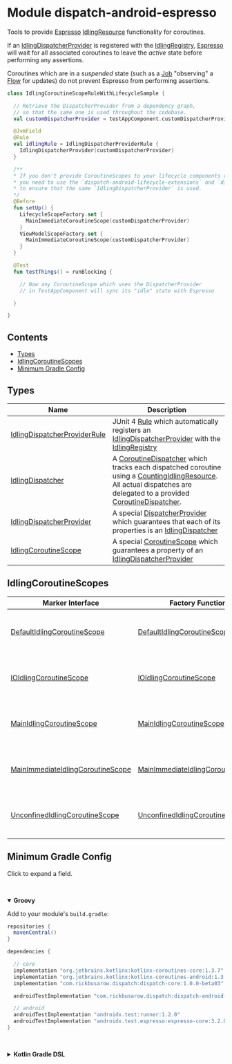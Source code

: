 # Module dispatch-android-espresso

Tools to provide [Espresso] [IdlingResource] functionality for coroutines.

If an [IdlingDispatcherProvider] is registered with the [IdlingRegistry], [Espresso] will wait
for all associated coroutines to leave the *active* state before performing any assertions.

Coroutines which are in a *suspended* state (such as a [Job] "observing" a [Flow] for updates)
do not prevent Espresso from performing assertions.

``` kotlin
class IdlingCoroutineScopeRuleWithLifecycleSample {

  // Retrieve the DispatcherProvider from a dependency graph,
  // so that the same one is used throughout the codebase.
  val customDispatcherProvider = testAppComponent.customDispatcherProvider

  @JvmField
  @Rule
  val idlingRule = IdlingDispatcherProviderRule {
    IdlingDispatcherProvider(customDispatcherProvider)
  }

  /**
  * If you don't provide CoroutineScopes to your lifecycle components via a dependency injection framework,
  * you need to use the `dispatch-android-lifecycle-extensions` and `dispatch-android-viewmodel` artifacts
  * to ensure that the same `IdlingDispatcherProvider` is used.
  */
  @Before
  fun setUp() {
    LifecycleScopeFactory.set {
      MainImmediateCoroutineScope(customDispatcherProvider)
    }
    ViewModelScopeFactory.set {
      MainImmediateCoroutineScope(customDispatcherProvider)
    }
  }

  @Test
  fun testThings() = runBlocking {

    // Now any CoroutineScope which uses the DispatcherProvider
    // in TestAppComponent will sync its "idle" state with Espresso

  }

}
```

## Contents
<!--- TOC -->

* [Types](#types)
* [IdlingCoroutineScopes](#idlingcoroutinescopes)
* [Minimum Gradle Config](#minimum-gradle-config)

<!--- END -->

## Types

| **Name**       | **Description**
| -------------  | --------------- |
| [IdlingDispatcherProviderRule] | JUnit 4 [Rule] which automatically registers an [IdlingDispatcherProvider] with the [IdlingRegistry]
| [IdlingDispatcher] | A [CoroutineDispatcher] which tracks each dispatched coroutine using a [CountingIdlingResource].  All actual dispatches are delegated to a provided [CoroutineDispatcher].
| [IdlingDispatcherProvider] | A special [DispatcherProvider] which guarantees that each of its properties is an [IdlingDispatcher]
| [IdlingCoroutineScope] | A special [CoroutineScope] which guarantees a property of an [IdlingDispatcherProvider]

## IdlingCoroutineScopes

| **Marker Interface**                | **Factory Function**                | **Description**
| -------------------                 | -------------------                 | ---------------
| [DefaultIdlingCoroutineScope]       | [DefaultIdlingCoroutineScope]       | A [IdlingCoroutineScope] with a [CoroutineDispatcher] of `default`.
| [IOIdlingCoroutineScope]            | [IOIdlingCoroutineScope]            | A [IdlingCoroutineScope] with a [CoroutineDispatcher] of `io`.
| [MainIdlingCoroutineScope]          | [MainIdlingCoroutineScope]          | A [IdlingCoroutineScope] with a [CoroutineDispatcher] of `main`.
| [MainImmediateIdlingCoroutineScope] | [MainImmediateIdlingCoroutineScope] | A [IdlingCoroutineScope] with a [CoroutineDispatcher] of `mainImmediate`.
| [UnconfinedIdlingCoroutineScope]    | [UnconfinedIdlingCoroutineScope]    | A [IdlingCoroutineScope] with a [CoroutineDispatcher] of `unconfined`.


## Minimum Gradle Config
Click to expand a field.

&nbsp;<details open> <summary> <b>Groovy</b> </summary>

Add to your module's `build.gradle`:


``` groovy
repositories {
  mavenCentral()
}

dependencies {

  // core
  implementation "org.jetbrains.kotlinx:kotlinx-coroutines-core:1.3.7"
  implementation "org.jetbrains.kotlinx:kotlinx-coroutines-android:1.3.7"
  implementation "com.rickbusarow.dispatch:dispatch-core:1.0.0-beta03"

  androidTestImplementation "com.rickbusarow.dispatch:dispatch-android-espresso:1.0.0-beta03"

  // android
  androidTestImplementation "androidx.test:runner:1.2.0"
  androidTestImplementation "androidx.test.espresso:espresso-core:3.2.0"
}
```

</details>


&nbsp;<details> <summary> <b>Kotlin Gradle DSL</b> </summary>

Add to your module's `build.gradle.kts`:

``` kotlin
repositories {
  mavenCentral()
}

dependencies {

  // core
  implementation("org.jetbrains.kotlinx:kotlinx-coroutines-core:1.3.7")
  implementation("org.jetbrains.kotlinx:kotlinx-coroutines-android:1.3.7")
  implementation("com.rickbusarow.dispatch:dispatch-core:1.0.0-beta03")

  androidTestImplementation("com.rickbusarow.dispatch:dispatch-android-espresso:1.0.0-beta03")

  // android
  androidTestImplementation("androidx.test:runner:1.2.0")
  androidTestImplementation("androidx.test.espresso:espresso-core:3.2.0")
}
```

</details>

<!--- MODULE core-->
<!--- INDEX  -->
[DispatcherProvider]: https://rbusarow.github.io/Dispatch/core//dispatch.core/-dispatcher-provider/index.html
<!--- MODULE android-espresso-->
<!--- INDEX  -->
[IdlingDispatcherProvider]: https://rbusarow.github.io/Dispatch/android-espresso//dispatch.android.espresso/-idling-dispatcher-provider/index.html
[IdlingDispatcherProviderRule]: https://rbusarow.github.io/Dispatch/android-espresso//dispatch.android.espresso/-idling-dispatcher-provider-rule/index.html
[IdlingDispatcher]: https://rbusarow.github.io/Dispatch/android-espresso//dispatch.android.espresso/-idling-dispatcher/index.html
[IdlingCoroutineScope]: https://rbusarow.github.io/Dispatch/android-espresso//dispatch.android.espresso/-idling-coroutine-scope/index.html
[DefaultIdlingCoroutineScope]: https://rbusarow.github.io/Dispatch/android-espresso//dispatch.android.espresso/-default-idling-coroutine-scope.html
[IOIdlingCoroutineScope]: https://rbusarow.github.io/Dispatch/android-espresso//dispatch.android.espresso/-i-o-idling-coroutine-scope.html
[MainIdlingCoroutineScope]: https://rbusarow.github.io/Dispatch/android-espresso//dispatch.android.espresso/-main-idling-coroutine-scope.html
[MainImmediateIdlingCoroutineScope]: https://rbusarow.github.io/Dispatch/android-espresso//dispatch.android.espresso/-main-immediate-idling-coroutine-scope.html
[UnconfinedIdlingCoroutineScope]: https://rbusarow.github.io/Dispatch/android-espresso//dispatch.android.espresso/-unconfined-idling-coroutine-scope.html
<!--- END -->

[CoroutineDispatcher]: https://kotlin.github.io/kotlinx.coroutines/kotlinx-coroutines-core/kotlinx.coroutines/-coroutine-dispatcher/index.html
[CoroutineScope]: https://kotlin.github.io/kotlinx.coroutines/kotlinx-coroutines-core/kotlinx.coroutines/coroutine-scope.html
[CountingIdlingResource]: https://developer.android.com/reference/androidx/test/espresso/idling/CountingIdlingResource
[Espresso]: https://developer.android.com/training/testing/espresso
[Flow]: https://kotlin.github.io/kotlinx.coroutines/kotlinx-coroutines-core/kotlinx.coroutines.flow/-flow/index.html
[IdlingRegistry]: https://developer.android.com/reference/androidx/test/espresso/IdlingRegistry
[IdlingResource]: https://developer.android.com/training/testing/espresso/idling-resource
[Job]: https://kotlin.github.io/kotlinx.coroutines/kotlinx-coroutines-core/kotlinx.coroutines/-job/index.html
[Rule]: https://junit.org/junit4/javadoc/4.12/org/junit/Rule.html
